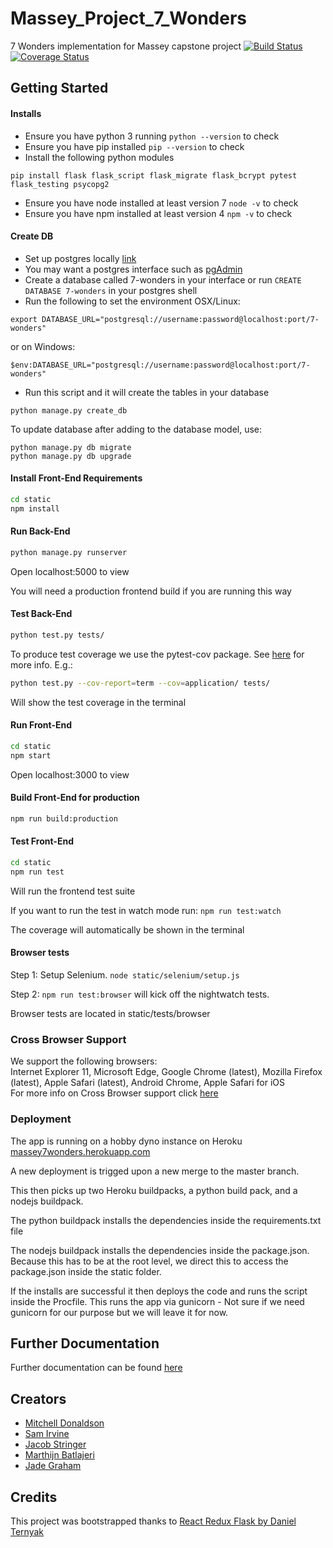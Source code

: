 # Massey_Project_7_Wonders
7 Wonders implementation for Massey capstone project
[![Build Status](https://circleci.com/gh/Massey-7-Wonders-project-team/Massey_Project_7_Wonders.svg?style=shield&circle-token=:circle-token)](https://circleci.com/gh/Massey-7-Wonders-project-team/Massey_Project_7_Wonders/) [![Coverage Status](https://img.shields.io/coveralls/Massey-7-Wonders-project-team/Massey_Project_7_Wonders/master.svg?style=flat)](https://coveralls.io/github/Massey-7-Wonders-project-team/Massey_Project_7_Wonders?branch=master)

## Getting Started

#### Installs
* Ensure you have python 3 running `python --version` to check
* Ensure you have pip installed `pip --version` to check
* Install the following python modules
```
pip install flask flask_script flask_migrate flask_bcrypt pytest flask_testing psycopg2
```
* Ensure you have node installed at least version 7 `node -v` to check
* Ensure you have npm installed at least version 4 `npm -v` to check

#### Create DB
* Set up postgres locally [link](http://postgresguide.com/setup/install.html)
* You may want a postgres interface such as [pgAdmin](https://www.pgadmin.org/)
* Create a database called 7-wonders in your interface or run `CREATE DATABASE 7-wonders` in your postgres shell
* Run the following to set the environment
OSX/Linux:
```
export DATABASE_URL="postgresql://username:password@localhost:port/7-wonders"
```
or on Windows:
```
$env:DATABASE_URL="postgresql://username:password@localhost:port/7-wonders"
```
* Run this script and it will create the tables in your database
```
python manage.py create_db
```

To update database after adding to the database model, use:
```
python manage.py db migrate
python manage.py db upgrade
```


#### Install Front-End Requirements
```sh
cd static
npm install
```

#### Run Back-End

```sh
python manage.py runserver
```
Open localhost:5000 to view

You will need a production frontend build if you are running this way

#### Test Back-End

```sh
python test.py tests/
```

To produce test coverage we use the pytest-cov package. See [here](https://pypi.python.org/pypi/pytest-cov) for more info.
E.g.:
```sh
python test.py --cov-report=term --cov=application/ tests/
```
Will show the test coverage in the terminal

#### Run Front-End

```sh
cd static
npm start
```
Open localhost:3000 to view

#### Build Front-End for production

```sh
npm run build:production
```

#### Test Front-End
```sh
cd static
npm run test
```
Will run the frontend test suite

If you want to run the test in watch mode run:
`npm run test:watch`

The coverage will automatically be shown in the terminal

#### Browser tests
Step 1:
Setup Selenium.
`node static/selenium/setup.js`

Step 2:
`npm run test:browser` will kick off the nightwatch tests.

Browser tests are located in static/tests/browser

### Cross Browser Support		
 We support the following browsers:		
 Internet Explorer 11, Microsoft Edge, Google Chrome (latest), Mozilla Firefox (latest), Apple Safari (latest), Android Chrome, Apple Safari for iOS		
 For more info on Cross Browser support click [here](browserSupport.md)		

### Deployment
The app is running on a hobby dyno instance on Heroku
[massey7wonders.herokuapp.com](https://massey7wonders.herokuapp.com)

A new deployment is trigged upon a new merge to the master branch.

This then picks up two Heroku buildpacks, a python build pack, and a nodejs buildpack.

The python buildpack installs the dependencies inside the requirements.txt file

The nodejs buildpack installs the dependencies inside the package.json. Because this has to be at the root level, we direct this to access the package.json inside the static folder.

If the installs are successful it then deploys the code and runs the script inside the Procfile. This runs the app via gunicorn - Not sure if we need gunicorn for our purpose but we will leave it for now.

## Further Documentation
Further documentation can be found [here](https://drive.google.com/drive/folders/0BxaJR_flclorQ3RYaUs4UmREamM?usp=sharing)

## Creators
* [Mitchell Donaldson](https://github.com/mmdonaldson/)
* [Sam Irvine](https://github.com/Sam-Irv/)
* [Jacob Stringer](https://github.com/jacobstringer)
* [Marthijn Batlajeri](https://github.com/Marthijn-B)
* [Jade Graham](https://github.com/wackydapper)

## Credits
This project was bootstrapped thanks to [React Redux Flask by Daniel Ternyak](https://github.com/dternyak/React-Redux-Flask)
